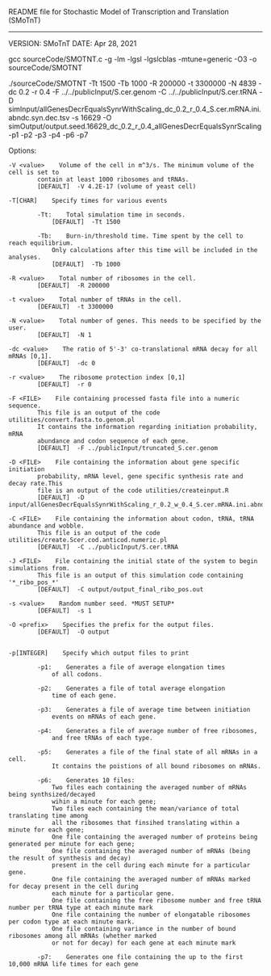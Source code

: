 README file for Stochastic Model of Transcription and Translation (SMoTnT)

*************************************************************************************

VERSION: SMoTnT
DATE: Apr 28, 2021

gcc sourceCode/SMOTNT.c -g -lm -lgsl -lgslcblas -mtune=generic -O3 -o sourceCode/SMOTNT

./sourceCode/SMOTNT -Tt 1500 -Tb 1000 -R 200000 -t 3300000 -N 4839 -dc 0.2 -r 0.4 -F ../../publicInput/S.cer.genom -C ../../publicInput/S.cer.tRNA -D simInput/allGenesDecrEqualsSynrWithScaling_dc_0.2_r_0.4_S.cer.mRNA.ini.abndc.syn.dec.tsv -s 16629 -O simOutput/output.seed.16629_dc_0.2_r_0.4_allGenesDecrEqualsSynrScaling -p1 -p2 -p3 -p4 -p6 -p7 


Options:

	-V <value>    Volume of the cell in m^3/s. The minimum volume of the cell is set to
			contain at least 1000 ribosomes and tRNAs.
			[DEFAULT]  -V 4.2E-17 (volume of yeast cell)

	-T[CHAR]    Specify times for various events

			-Tt:    Total simulation time in seconds.
			    [DEFAULT]  -Tt 1500

			-Tb:    Burn-in/threshold time. Time spent by the cell to reach equilibrium.
			    Only calculations after this time will be included in the analyses.
			    [DEFAULT]  -Tb 1000

	-R <value>    Total number of ribosomes in the cell.
			[DEFAULT]  -R 200000

	-t <value>    Total number of tRNAs in the cell.
			[DEFAULT]  -t 3300000

	-N <value>    Total number of genes. This needs to be specified by the user.
			[DEFAULT]  -N 1

	-dc <value>    The ratio of 5'-3' co-translational mRNA decay for all mRNAs [0,1].
			[DEFAULT]  -dc 0

	-r <value>    The ribosome protection index [0,1]
			[DEFAULT]  -r 0

	-F <FILE>    File containing processed fasta file into a numeric sequence.
			This file is an output of the code utilities/convert.fasta.to.genom.pl
			It contains the information regarding initiation probability, mRNA
			abundance and codon sequence of each gene.
			[DEFAULT]  -F ../publicInput/truncated_S.cer.genom

	-D <FILE>    File containing the information about gene specific initiation
			probability, mRNA level, gene specific synthesis rate and decay rate.This
			file is an output of the code utilities/createinput.R
			[DEFAULT]  -D input/allGenesDecrEqualsSynrWithScaling_r_0.2_w_0.4_S.cer.mRNA.ini.abndc.syn.dec

	-C <FILE>    File containing the information about codon, tRNA, tRNA abundance and wobble.
			This file is an output of the code utilities/create.Scer.cod.anticod.numeric.pl
			[DEFAULT]  -C ../publicInput/S.cer.tRNA

	-J <FILE>    File containing the initial state of the system to begin simulations from.
			This file is an output of this simulation code containing '*_ribo_pos_*'
			[DEFAULT]  -C output/output_final_ribo_pos.out

	-s <value>    Random number seed. *MUST SETUP*
			[DEFAULT]  -s 1

	-O <prefix>    Specifies the prefix for the output files.
			[DEFAULT]  -O output


	-p[INTEGER]    Specify which output files to print

			-p1:    Generates a file of average elongation times
			    of all codons.

			-p2:    Generates a file of total average elongation
			    time of each gene.

			-p3:    Generates a file of average time between initiation
			    events on mRNAs of each gene.

			-p4:    Generates a file of average number of free ribosomes,
			    and free tRNAs of each type.

			-p5:    Generates a file of the final state of all mRNAs in a cell.
			    It contains the poistions of all bound ribosomes on mRNAs.

			-p6:    Generates 10 files:
			    Two files each containing the averaged number of mRNAs being synthsized/decayed
			    wihin a minute for each gene;
			    Two files each containing the mean/variance of total translating time among 
			    all the ribosomes that finsihed translating within a minute for each gene;
			    One file containing the averaged number of proteins being generated per minute for each gene;
			    One file containing the averaged number of mRNAs (being the result of synthesis and decay)
			    present in the cell during each minute for a particular gene.
			    One file containing the averaged number of mRNAs marked for decay present in the cell during
			    each minute for a particular gene.
			    One file containing the free ribosome number and free tRNA number per tRNA type at each minute mark
			    One file containing the number of elongatable ribosomes per codon type at each minute mark.
			    One file containing variance in the number of bound ribosomes among all mRNAs (whether marked 
			    or not for decay) for each gene at each minute mark

			-p7:    Generates one file containing the up to the first 10,000 mRNA life times for each gene
